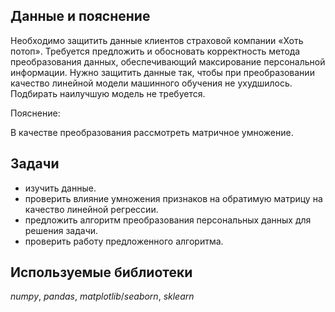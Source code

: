 ## Данные и пояснение

Необходимо защитить данные клиентов страховой компании «Хоть потоп». Требуется предложить и обосновать корректность метода преобразования данных, обеспечивающий максирование персональной информации.
Нужно защитить данные так, чтобы при преобразовании качество линейной модели машинного обучения не ухудшилось. Подбирать наилучшую модель не требуется.  

Пояснение:

В качестве преобразования рассмотреть матричное умножение.

## Задачи

- изучить данные. 
- проверить влияние умножения признаков на обратимую матрицу на качество линейной регрессии.
- предложить алгоритм преобразования персональных данных для решения задачи.
- проверить работу предложенного алгоритма.

## Используемые библиотеки
*numpy*, *pandas*, *matplotlib*/*seaborn*, *sklearn*
